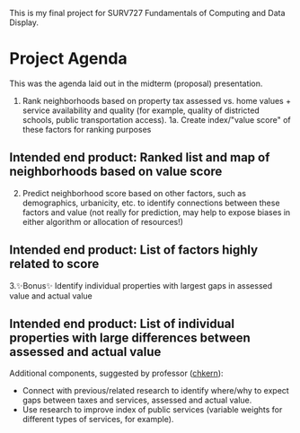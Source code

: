 This is my final project for SURV727 Fundamentals of Computing and Data Display.

# Project Agenda
This was the agenda laid out in the midterm (proposal) presentation.

1. Rank neighborhoods based on property tax assessed vs. home values + service availability and quality (for example, quality of districted schools, public transportation access). 
1a. Create index/"value score" of these factors for ranking purposes
## Intended end product: Ranked list and map of neighborhoods based on value score

2. Predict neighborhood score based on other factors, such as demographics, urbanicity, etc. to identify connections between these factors and value (not really for prediction, may help to expose biases in either algorithm or allocation of resources!)
## Intended end product: List of factors highly related to score

3.✨Bonus✨ Identify individual properties with largest gaps in assessed value and actual value
## Intended end product: List of individual properties with large differences between assessed and actual value

Additional components, suggested by professor ([chkern](https://github.com/chkern)):
- Connect with previous/related research to identify where/why to expect gaps between taxes and services, assessed and actual value.
- Use research to improve index of public services (variable weights for different types of services, for example).
